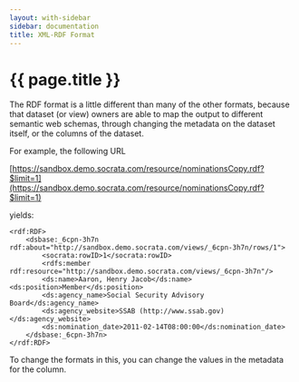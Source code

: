 ```yaml
---
layout: with-sidebar
sidebar: documentation
title: XML-RDF Format
---
```


# {{ page.title }}

The RDF format is a little different than many of the other formats, because that dataset (or view) owners are able
to map the output to different semantic web schemas, through changing the metadata on the dataset itself, or the columns
of the dataset.

For example, the following URL

[https://sandbox.demo.socrata.com/resource/nominationsCopy.rdf?$limit=1](https://sandbox.demo.socrata.com/resource/nominationsCopy.rdf?$limit=1)

yields:

    <rdf:RDF>
        <dsbase:_6cpn-3h7n rdf:about="http://sandbox.demo.socrata.com/views/_6cpn-3h7n/rows/1">
            <socrata:rowID>1</socrata:rowID>
            <rdfs:member rdf:resource="http://sandbox.demo.socrata.com/views/_6cpn-3h7n"/>
            <ds:name>Aaron, Henry Jacob</ds:name><ds:position>Member</ds:position>
            <ds:agency_name>Social Security Advisory Board</ds:agency_name>
            <ds:agency_website>SSAB (http://www.ssab.gov)</ds:agency_website>
            <ds:nomination_date>2011-02-14T08:00:00</ds:nomination_date>
        </dsbase:_6cpn-3h7n>
    </rdf:RDF>

To change the formats in this, you can change the values in the metadata for the column.

